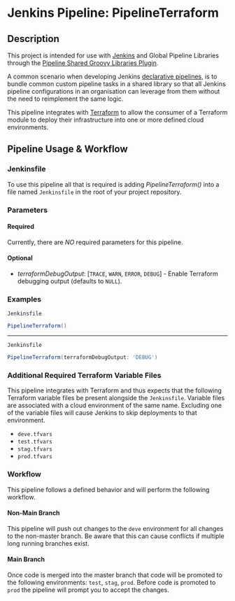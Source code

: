 # Jenkins Pipeline: PipelineTerraform

## Description

This project is intended for use with [Jenkins](https://jenkins.io/) and Global Pipeline Libraries through the
[Pipeline Shared Groovy Libraries Plugin](https://wiki.jenkins.io/display/JENKINS/Pipeline+Shared+Groovy+Libraries+Plugin).

A common scenario when developing Jenkins [declarative pipelines](https://jenkins.io/doc/book/pipeline/syntax/), is
to bundle common custom pipeline tasks in a shared library so that all Jenkins pipeline configurations in an organisation
can leverage from them without the need to reimplement the same logic.

This pipeline integrates with [Terraform](https://www.terraform.io/docs/index.html) to allow the consumer of a
Terraform module to deploy their infrastructure into one or more defined cloud environments.

## Pipeline Usage & Workflow

### Jenkinsfile

To use this pipeline all that is required is adding _PipelineTerraform()_ into a file named `Jenkinsfile` in the root
of your project repository.

### Parameters

#### Required

Currently, there are _NO_ required parameters for this pipeline.

#### Optional

* _terraformDebugOutput_: [`TRACE`, `WARN`, `ERROR`, `DEBUG`] - Enable Terraform debugging output (defaults to `NULL`).

### Examples

`Jenkinsfile`

```groovy
PipelineTerraform()
```

---

`Jenkinsfile`

```groovy
PipelineTerraform(terraformDebugOutput: 'DEBUG')
```

### Additional Required Terraform Variable Files

This pipeline integrates with Terraform and thus expects that the following Terraform variable files be present
alongside the `Jenkinsfile`. Variable files are associated with a cloud environment of the same name. Excluding one
of the variable files will cause Jenkins to skip deployments to that environment.

* `deve.tfvars`
* `test.tfvars`
* `stag.tfvars`
* `prod.tfvars`

### Workflow

This pipeline follows a defined behavior and will perform the following workflow.

#### Non-Main Branch

This pipeline will push out changes to the `deve` environment for all changes to the non-master branch. Be aware that
this can cause conflicts if multiple long running branches exist.

#### Main Branch

Once code is merged into the master branch that code will be promoted to the following environments: `test`, `stag`, `prod`.
Before code is promoted to `prod` the pipeline will prompt you to accept the changes.
